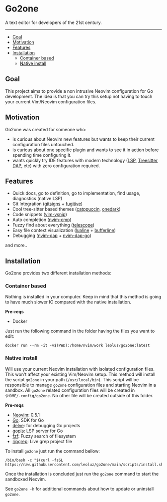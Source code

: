 # Go2one

A text editor for developers of the 21st century.

---

* [Goal](#goal)
* [Motivation](#motivation)
* [Features](#features)
* [Installation](#installation)
    * [Container based](#container-based)
    * [Native install](#native-install)

## Goal

This project aims to provide a non intrusive Neovim configuration for Go development. The idea is that you can try this setup not having to touch your current Vim/Neovim configuration files.

## Motivation

Go2one was created for someone who:

* is curious about Neovim new features but wants to keep their current configuration files untouched.
* is curious about one specific plugin and wants to see it in action before spending time configuring it.
* wants quickly try IDE features with modern technology ([LSP][1], [Treesitter][2], [DAP][3], etc) with zero configuration required.

## Features

* Quick docs, go to definition, go to implementation, find usage, diagnostics (native LSP)
* Git Integration ([gitsigns][4] + [fugitive][5])
* Cool tree-sitter based themes ([catppuccin][6], [onedark][7])
* Code snippets ([vim-vsnip][8])
* Auto completion ([nvim-cmp][9])
* Fuzzy find about everything ([telescope][10])
* Easy file context visualization ([lualine][11] + [bufferline][12])
* Debugging ([nvim-dap][13] + [nvim-dap-go][14])

and more..

## Installation

Go2one provides two different installation methods:

### Container based

Nothing is installed in your computer. Keep in mind that this method is going to have much slower IO compared with the native installation.

**Pre-reqs**
- Docker

Just run the following command in the folder having the files you want to edit:

    docker run --rm -it -v$(PWD):/home/nvim/work leoluz/go2one:latest

### Native install

Will use your current Neovim installation with isolated configuration files. This won't affect your existing Vim/Neovim setup.
This method will install the script `go2one` in your path (`/usr/local/bin`). This script will be responsible to manage `go2one` configuration files and starting Neovim in a sandbox. All `go2one` related configuration files will be created in `$HOME/.config/go2one`. No other file will be created outside of this folder.

**Pre-reqs**

- [Neovim][20]: 0.5.1 
- [Go][15]: SDK for Go
- [delve][16]: for debugging Go projects
- [gopls][17]: LSP server for Go
- [fzf][18]: Fuzzy search of filesystem
- [ripgrep][19]: Live grep project file

To install `go2one` just run the command bellow:

    /bin/bash -c "$(curl -fsSL https://raw.githubusercontent.com/leoluz/go2one/main/scripts/install.sh)"

Once the installation is concluded just run the `go2one` command to start the sandboxed Neovim.

See `go2one -h` for additional commands about how to update or uninstall `go2one`.

[1]: https://microsoft.github.io/language-server-protocol/ "Language Server Protocol"
[2]: https://tree-sitter.github.io/tree-sitter/ "Treesitter"
[3]: https://microsoft.github.io/debug-adapter-protocol/ "Debug Adapter Protocol"
[4]: https://github.com/lewis6991/gitsigns.nvim "gitsigns"
[5]: https://github.com/tpope/vim-fugitive "fugitive"
[6]: https://github.com/catppuccin/nvim "catppuccin"
[7]: https://github.com/navarasu/onedark.nvim "onedark"
[8]: https://github.com/hrsh7th/vim-vsnip "vsnip"
[9]: https://github.com/hrsh7th/nvim-cmp "nvim-cmp"
[10]: https://github.com/nvim-telescope/telescope.nvim "telescope"
[11]: https://github.com/nvim-lualine/lualine.nvim "lualine"
[12]: https://github.com/akinsho/bufferline.nvim "bufferline"
[13]: https://github.com/mfussenegger/nvim-dap "nvim-dap"
[14]: https://github.com/leoluz/nvim-dap-go "dap-go"
[15]: https://go.dev/ "go"
[16]: https://github.com/go-delve/delve "delve"
[17]: https://pkg.go.dev/golang.org/x/tools/gopls#readme-installation "gopls"
[18]: https://github.com/junegunn/fzf "fzf"
[19]: https://github.com/BurntSushi/ripgrep#installation "ripgrep"
[20]: https://neovim.io/ "neovim"
